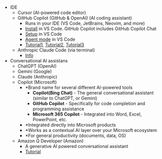 - IDE
  - Cursor (AI-powered code editor)
  - GitHub Copilot (GitHub & OpenAI) (AI coding assistant)
    - Runs in your IDE (VS Code, JetBrains, Neovim, and more)
    - [Install](https://www.youtube.com/watch?v=wxaxlIlN7BA) in VS Code. GitHub Copilot includes GitHub Copilot Chat
    - [Setup](https://code.visualstudio.com/docs/copilot/setup) in VS Code
    - [Agent mode](https://code.visualstudio.com/docs/copilot/chat/chat-agent-mode) in VS Code
    - [Tutorial1](https://www.youtube.com/watch?v=uXOHOpqhkng), [Tutorial2](https://www.youtube.com/watch?v=pUK7MRzoTDc), [Tutorial3](https://www.youtube.com/watch?v=9JGONx_X4ho)
  - Anthropic Claude Code (via terminal)
    - [Info](https://habr.com/ru/articles/909866/)
- Conversational AI assistans
  - ChatGPT (OpenAI)
  - Gemini (Google)
  - Claude (Anthropic)
  - Copilot (Microsoft)
    - *Brand name for several different AI-powered tools
      - **Copilot(Bing Chat)** - The general conversational assistant (similar to ChatGPT, or Gemini)
      - **GitHub Copilot** - Specifically for code completion and programming assistance
      - **Microsoft 365 Copilot** - Integrated into Word, Excel, PowerPoint, etc.
    - *Integrated directly into Microsoft products
    - *Works as a contextual AI layer over your Microsoft ecosystem
    - *For general productivity (documents, data, OS)
  - Amazon Q Developer (Amazon)
    - A generative AI powered conversational assistant
    - [Tutorial](https://www.youtube.com/watch?v=cA8KrHFm4So)

